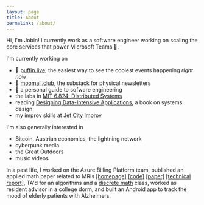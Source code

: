 ```yaml
---
layout: page
title: About
permalink: /about/
---
```


Hi, I'm Jobin! I currently work as a software engineer working on scaling the core services that power Microsoft Teams 🚀.

I'm currently working on 
- 🚧 [puffin.live](https://puffin.live), the easiest way to see the coolest events happening *right now* 
- 🚧 [moomail.club](moomail.club), the substack for physical newsletters
- 🚧 a personal guide to sofware engineering
- the labs in [MIT 6.824: Distributed Systems](https://pdos.csail.mit.edu/6.824)
- reading [Designing Data-Intensive Applications](https://www.amazon.com/Designing-Data-Intensive-Applications-Reliable-Maintainable/dp/1449373321), a book on systems design
- my improv skills at [Jet City Improv](https://www.jetcityimprov.org/)

I'm also generally interested in 
- Bitcoin, Austrian economics, the lightning network 
- cyberpunk media
- the Great Outdoors
- music videos

In a past life, I worked on the Azure Billing Platform team, published an applied math paper related to MRIs [[homepage]](https://sites.google.com/site/suriem2016mathmri/home) [[code]](https://bitbucket.org/charms/fourierrecon/src/master/) [[paper]](https://www.spiedigitallibrary.org/conference-proceedings-of-spie/10394/2271860/Edge-augmented-Fourier-partial-sums-with-applications-to-Magnetic-Resonance/10.1117/12.2271860.short?SSO=1) [[technical report]](https://arxiv.org/abs/1610.03764), TA'd for an algorithms and a [discrete math](https://uvacs2102.github.io/) class, worked as resident advisor in a college dorm, and built an Android app to track the mood of elderly patients with Alzheimers.

